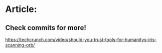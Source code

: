 # Article:

## Check commits for more!
https://techcrunch.com/video/should-you-trust-tools-for-humanitys-iris-scanning-orb/

